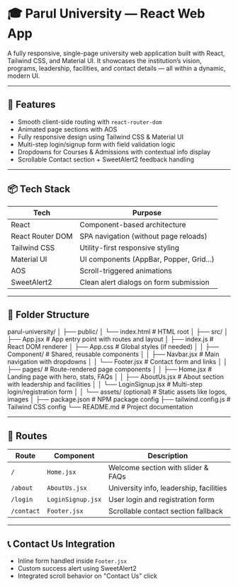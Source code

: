 # 🎓 Parul University — React Web App

A fully responsive, single-page university web application built with React, Tailwind CSS, and Material UI. It showcases the institution’s vision, programs, leadership, facilities, and contact details — all within a dynamic, modern UI.

---

## 🚀 Features

- Smooth client-side routing with `react-router-dom`
- Animated page sections with AOS
- Fully responsive design using Tailwind CSS & Material UI
- Multi-step login/signup form with field validation logic
- Dropdowns for Courses & Admissions with contextual info display
- Scrollable Contact section + SweetAlert2 feedback handling

---

## 📦 Tech Stack

| Tech             | Purpose                                  |
|------------------|------------------------------------------|
| React            | Component-based architecture             |
| React Router DOM | SPA navigation (without page reloads)    |
| Tailwind CSS     | Utility-first responsive styling         |
| Material UI      | UI components (AppBar, Popper, Grid...)  |
| AOS              | Scroll-triggered animations              |
| SweetAlert2      | Clean alert dialogs on form submission   |

---

## 📁 Folder Structure

parul-university/
│
├── public/
│   └── index.html               # HTML root
│
├── src/
│   ├── App.jsx                  # App entry point with routes and layout
│   ├── index.js                 # React DOM renderer
│   ├── App.css                  # Global styles (if needed)
│
│   ├── Component/               # Shared, reusable components
│   │   ├── Navbar.jsx           # Main navigation with dropdowns
│   │   └── Footer.jsx           # Contact form and links
│
│   ├── pages/                   # Route-rendered page components
│   │   ├── Home.jsx             # Landing page with hero, stats, FAQs
│   │   ├── AboutUs.jsx          # About section with leadership and facilities
│   │   └── LoginSignup.jsx      # Multi-step login/registration form
│
│   └── assets/ (optional)       # Static assets like logos, images
│
├── package.json                # NPM package config
├── tailwind.config.js          # Tailwind CSS config
└── README.md                   # Project documentation





---

## 🧭 Routes

| Route       | Component       | Description                               |
|-------------|------------------|-------------------------------------------|
| `/`         | `Home.jsx`       | Welcome section with slider & FAQs        |
| `/about`    | `AboutUs.jsx`    | University info, leadership, facilities   |
| `/login`    | `LoginSignup.jsx`| User login and registration form          |
| `/contact`  | `Footer.jsx`     | Scrollable contact section fallback       |

---

## 📞 Contact Us Integration

- Inline form handled inside `Footer.jsx`
- Custom success alert using SweetAlert2
- Integrated scroll behavior on "Contact Us" click



